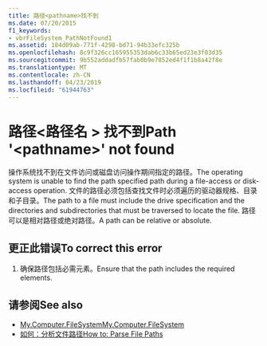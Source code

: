 ```yaml
---
title: 路径<pathname>找不到
ms.date: 07/20/2015
f1_keywords:
- vbrFileSystem_PathNotFound1
ms.assetid: 184d09ab-771f-4298-bd71-94b33efc325b
ms.openlocfilehash: 8c9f326cc165955353dab6c33b65ed23e3f03d35
ms.sourcegitcommit: 9b552addadfb57fab0b9e7852ed4f1f1b8a42f8e
ms.translationtype: MT
ms.contentlocale: zh-CN
ms.lasthandoff: 04/23/2019
ms.locfileid: "61944763"
---
```

# <a name="path-pathname-not-found"></a><span data-ttu-id="4baf0-102">路径\<路径名 > 找不到</span><span class="sxs-lookup"><span data-stu-id="4baf0-102">Path '\<pathname>' not found</span></span>
<span data-ttu-id="4baf0-103">操作系统找不到在文件访问或磁盘访问操作期间指定的路径。</span><span class="sxs-lookup"><span data-stu-id="4baf0-103">The operating system is unable to find the path specified path during a file-access or disk-access operation.</span></span> <span data-ttu-id="4baf0-104">文件的路径必须包括查找文件时必须遍历的驱动器规格、目录和子目录。</span><span class="sxs-lookup"><span data-stu-id="4baf0-104">The path to a file must include the drive specification and the directories and subdirectories that must be traversed to locate the file.</span></span> <span data-ttu-id="4baf0-105">路径可以是相对路径或绝对路径。</span><span class="sxs-lookup"><span data-stu-id="4baf0-105">A path can be relative or absolute.</span></span>  
  
## <a name="to-correct-this-error"></a><span data-ttu-id="4baf0-106">更正此错误</span><span class="sxs-lookup"><span data-stu-id="4baf0-106">To correct this error</span></span>  
  
1. <span data-ttu-id="4baf0-107">确保路径包括必需元素。</span><span class="sxs-lookup"><span data-stu-id="4baf0-107">Ensure that the path includes the required elements.</span></span>  
  
## <a name="see-also"></a><span data-ttu-id="4baf0-108">请参阅</span><span class="sxs-lookup"><span data-stu-id="4baf0-108">See also</span></span>

- [<span data-ttu-id="4baf0-109">My.Computer.FileSystem</span><span class="sxs-lookup"><span data-stu-id="4baf0-109">My.Computer.FileSystem</span></span>](xref:Microsoft.VisualBasic.FileIO.FileSystem)
- [<span data-ttu-id="4baf0-110">如何：分析文件路径</span><span class="sxs-lookup"><span data-stu-id="4baf0-110">How to: Parse File Paths</span></span>](../../visual-basic/developing-apps/programming/drives-directories-files/how-to-parse-file-paths.md)
